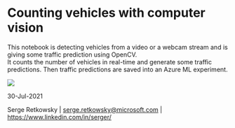 # Counting vehicles with computer vision

This notebook is detecting vehicles from a video or a webcam stream and is giving some traffic prediction using OpenCV.<br>
It counts the number of vehicles in real-time and generate some traffic predictions. Then traffic predictions are saved into an Azure ML experiment.

<img src="https://github.com/retkowsky/couting_vehicles_computervision/blob/main/viaduc.jpg?raw=true">

30-Jul-2021

Serge Retkowsky | serge.retkowsky@microsoft.com | https://www.linkedin.com/in/serger/
